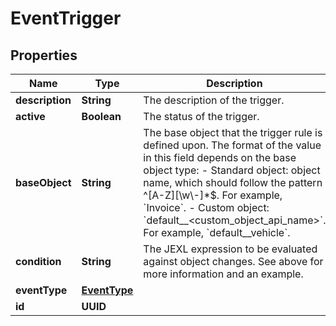 

# EventTrigger


## Properties

| Name | Type | Description | Notes |
|------------ | ------------- | ------------- | -------------|
|**description** | **String** | The description of the trigger. |  [optional] |
|**active** | **Boolean** | The status of the trigger. |  [optional] |
|**baseObject** | **String** | The base object that the trigger rule is defined upon. The format of the value in this field depends on the base object type: - Standard object: object name, which should follow the pattern ^[A-Z][\\w\\-]*$. For example, &#x60;Invoice&#x60;. - Custom object: &#x60;default__&lt;custom_object_api_name&gt;&#x60;. For example, &#x60;default__vehicle&#x60;.  |  [optional] |
|**condition** | **String** | The JEXL expression to be evaluated against object changes. See above for more information and an example. |  [optional] |
|**eventType** | [**EventType**](EventType.md) |  |  [optional] |
|**id** | **UUID** |  |  [optional] |



